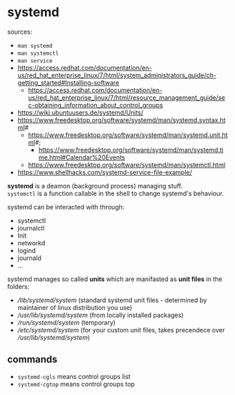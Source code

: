 # systemd

sources:

+ `man systemd`
+ `man systemctl`
+ `man service`
+ <https://access.redhat.com/documentation/en-us/red_hat_enterprise_linux/7/html/system_administrators_guide/ch-getting_started#Installing-software>
  + <https://access.redhat.com/documentation/en-us/red_hat_enterprise_linux/7/html/resource_management_guide/sec-obtaining_information_about_control_groups>
+ <https://wiki.ubuntuusers.de/systemd/Units/>
+ <https://www.freedesktop.org/software/systemd/man/systemd.syntax.html>#
  + <https://www.freedesktop.org/software/systemd/man/systemd.unit.html>#;
    + <https://www.freedesktop.org/software/systemd/man/systemd.time.html#Calendar%20Events>
  + <https://www.freedesktop.org/software/systemd/man/systemctl.html>
+ <https://www.shellhacks.com/systemd-service-file-example/>


**systemd** is a deamon (background process) managing stuff.  
`systemctl` is a function callable in the shell to change systemd's behaviour.

systemd can be interacted with through:

+ systemctl
+ journalctl
+ Init
+ networkd
+ logind
+ journald
+ ...

systemd manages so called **units** which are manifasted as **unit files** in the folders:

+ */lib/systemd/system* (standard systemd unit files - determined by maintainer of linux distribution you use)
+ */usr/lib/systemd/system* (from locally installed packages)
+ */run/systemd/system* (temporary)
+ */etc/systemd/system* (for your custom unit files, takes precendece over */usr/lib/systemd/system*)

## commands

+ `systemd-cgls` means control groups list
+ `systemd-cgtop` means control groups top
